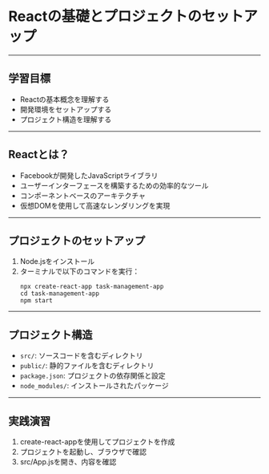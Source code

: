 # Reactの基礎とプロジェクトのセットアップ

---

## 学習目標
- Reactの基本概念を理解する
- 開発環境をセットアップする
- プロジェクト構造を理解する

---

## Reactとは？
- Facebookが開発したJavaScriptライブラリ
- ユーザーインターフェースを構築するための効率的なツール
- コンポーネントベースのアーキテクチャ
- 仮想DOMを使用して高速なレンダリングを実現

---

## プロジェクトのセットアップ
1. Node.jsをインストール
2. ターミナルで以下のコマンドを実行：
   ```
   npx create-react-app task-management-app
   cd task-management-app
   npm start
   ```

---

## プロジェクト構造
- `src/`: ソースコードを含むディレクトリ
- `public/`: 静的ファイルを含むディレクトリ
- `package.json`: プロジェクトの依存関係と設定
- `node_modules/`: インストールされたパッケージ

---

## 実践演習
1. create-react-appを使用してプロジェクトを作成
2. プロジェクトを起動し、ブラウザで確認
3. src/App.jsを開き、内容を確認
